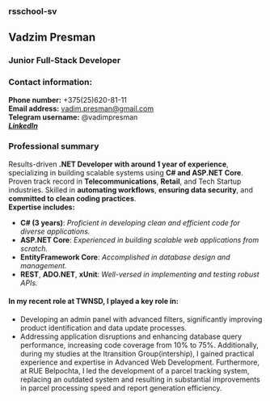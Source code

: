 ### rsschool-sv
## **Vadzim Presman** 
### **Junior Full-Stack Developer**
### **Contact information:** 
**Phone number:** +375(25)620-81-11  
**Email address:** vadim.presman@gmail.com  
**Telegram username:** @vadimpresman  
[**_LinkedIn_**](https://www.linkedin.com/in/vadimpresman/)

### **Professional summary**
Results-driven **.NET Developer with around 1 year of experience**, specializing in building scalable systems using **C# and ASP.NET Core**. Proven track record in **Telecommunications**, **Retail**, and Tech Startup industries. Skilled in **automating workflows**, **ensuring data security**, and **committed to clean coding practices**.  
**Expertise includes:**
+ **C# (3 years)**: _Proficient in developing clean and efficient code for diverse applications._
+ **ASP.NET Core**: _Experienced in building scalable web applications from scratch._
+ **EntityFramework Core**: _Accomplished in database design and management._
+ **REST**, **ADO.NET**, **xUnit**: _Well-versed in implementing and testing robust APIs._

#### **In my recent role at TWNSD, I played a key role in:**
+ Developing an admin panel with advanced filters, significantly improving product identification and data update processes.
+ Addressing application disruptions and enhancing database query performance, increasing code coverage from 10% to 75%.
Additionally, during my studies at the Itransition Group(intership), I gained practical experience and expertise in Advanced Web Development.
Furthermore, at RUE Belpochta, I led the development of a parcel tracking system, replacing an outdated system and resulting in substantial improvements in parcel processing speed and report generation efficiency.
